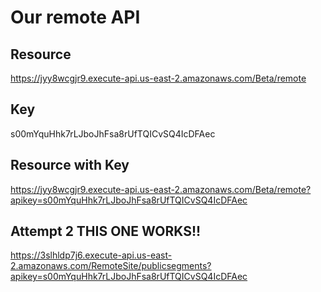 # Our remote API

## Resource
https://jyy8wcgjr9.execute-api.us-east-2.amazonaws.com/Beta/remote

## Key

s00mYquHhk7rLJboJhFsa8rUfTQICvSQ4IcDFAec

## Resource with Key

https://jyy8wcgjr9.execute-api.us-east-2.amazonaws.com/Beta/remote?apikey=s00mYquHhk7rLJboJhFsa8rUfTQICvSQ4IcDFAec


## Attempt 2 THIS ONE WORKS!!
https://3slhldp7j6.execute-api.us-east-2.amazonaws.com/RemoteSite/publicsegments?apikey=s00mYquHhk7rLJboJhFsa8rUfTQICvSQ4IcDFAec